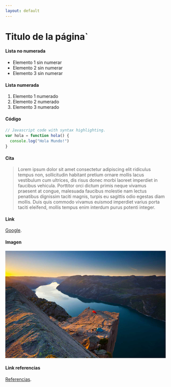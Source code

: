 ```yaml
---
layout: default
---
```

# Titulo de la página`

#### Lista no numerada

*   Elemento 1 sin numerar
*   Elemento 2 sin numerar
*   Elemento 3 sin numerar

#### Lista numerada

1.  Elemento 1 numerado
2.  Elemento 2 numerado
3.  Elemento 3 numerado

#### Código

```js
// Javascript code with syntax highlighting.
var hola = function hola() {
  console.log("Hola Mundo!")
}
```
#### Cita

> Lorem ipsum dolor sit amet consectetur adipiscing elit ridiculus tempus non, sollicitudin habitant pretium ornare mollis lacus vestibulum cum ultrices, dis risus donec morbi laoreet imperdiet in faucibus vehicula. Porttitor orci dictum primis neque vivamus praesent at congue, malesuada faucibus molestie nam lectus penatibus dignissim taciti magnis, turpis eu sagittis odio egestas diam mollis. Duis quis commodo vivamus euismod imperdiet varius porta taciti eleifend, mollis tempus enim interdum purus potenti integer.

#### Link

[Google](https://www.google.es/).

#### Imagen

![Paisaje](imagen.jpg)

#### Link referencias

[Referencias](referencias.md).
